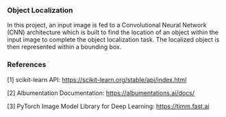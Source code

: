 ### Object Localization

In this project, an input image is fed to a Convolutional Neural Network (CNN) architecture which is built to find the location of an object within the input image to complete the object localization task. The localized object is then represented within a bounding box.

### References

[1] scikit-learn API: https://scikit-learn.org/stable/api/index.html

[2] Albumentation Documentation: https://albumentations.ai/docs/

[3] PyTorch Image Model Library for Deep Learning: https://timm.fast.ai
